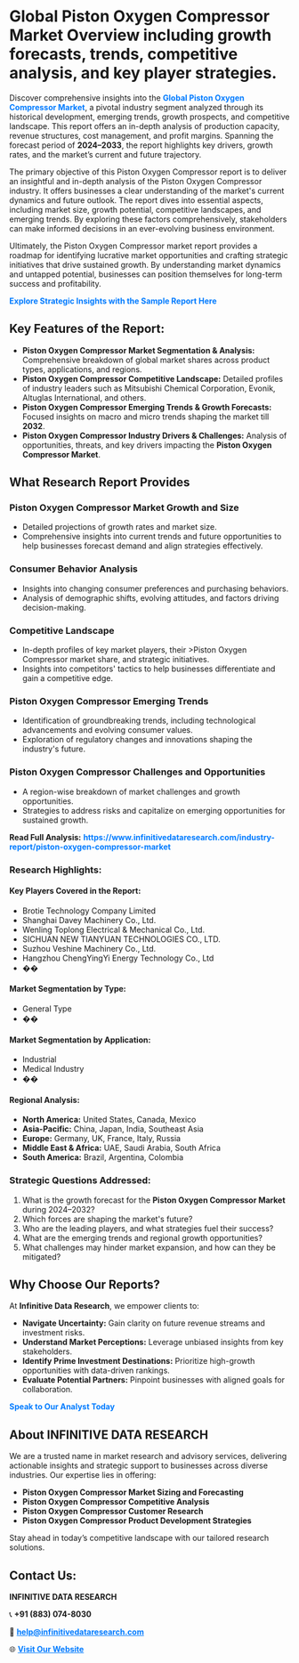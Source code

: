 <h1>Global Piston Oxygen Compressor Market Overview including growth forecasts, trends, competitive analysis, and key player strategies.</h1>
<p>
Discover comprehensive insights into the 
<a href="https://www.infinitivedataresearch.com/industry-report/piston-oxygen-compressor-market" rel="dofollow" style="color: #007BFF; text-decoration: none;"><strong>Global Piston Oxygen Compressor Market</strong></a>, a pivotal industry segment analyzed through its historical development, emerging trends, growth prospects, and competitive landscape. This report offers an in-depth analysis of production capacity, revenue structures, cost management, and profit margins. Spanning the forecast period of <strong>2024–2033</strong>, the report highlights key drivers, growth rates, and the market’s current and future trajectory.
</p>
<p>
The primary objective of this Piston Oxygen Compressor report is to deliver an insightful and in-depth analysis of the Piston Oxygen Compressor industry. It offers businesses a clear understanding of the market's current dynamics and future outlook. The report dives into essential aspects, including market size, growth potential, competitive landscapes, and emerging trends. By exploring these factors comprehensively, stakeholders can make informed decisions in an ever-evolving business environment.
</p>
<p>
Ultimately, the Piston Oxygen Compressor market report provides a roadmap for identifying lucrative market opportunities and crafting strategic initiatives that drive sustained growth. By understanding market dynamics and untapped potential, businesses can position themselves for long-term success and profitability.
</p>
<p>
<a href="https://www.infinitivedataresearch.com/request-sample/reportId=108217" style="color: #007BFF; text-decoration: none;"><strong>Explore Strategic Insights with the Sample Report Here</strong></a>
</p>

<h2>Key Features of the Report:</h2>
<ul>
<li><strong>Piston Oxygen Compressor Market Segmentation & Analysis:</strong> Comprehensive breakdown of global market shares across product types, applications, and regions.</li>
<li><strong>Piston Oxygen Compressor Competitive Landscape:</strong> Detailed profiles of industry leaders such as Mitsubishi Chemical Corporation, Evonik, Altuglas International, and others.</li>
<li><strong>Piston Oxygen Compressor Emerging Trends & Growth Forecasts:</strong> Focused insights on macro and micro trends shaping the market till <strong>2032</strong>.</li>
<li><strong>Piston Oxygen Compressor Industry Drivers & Challenges:</strong> Analysis of opportunities, threats, and key drivers impacting the <strong>Piston Oxygen Compressor Market</strong>.</li>
</ul>

<h2>What Research Report Provides</h2>
<h3>Piston Oxygen Compressor Market Growth and Size</h3>
<ul>
<li>Detailed projections of growth rates and market size.</li>
<li>Comprehensive insights into current trends and future opportunities to help businesses forecast demand and align strategies effectively.</li>
</ul>

<h3>Consumer Behavior Analysis</h3>
<ul>
<li>Insights into changing consumer preferences and purchasing behaviors.</li>
<li>Analysis of demographic shifts, evolving attitudes, and factors driving decision-making.</li>
</ul>

<h3>Competitive Landscape</h3>
<ul>
<li>In-depth profiles of key market players, their >Piston Oxygen Compressor market share, and strategic initiatives.</li>
<li>Insights into competitors' tactics to help businesses differentiate and gain a competitive edge.</li>
</ul>

<h3>Piston Oxygen Compressor Emerging Trends</h3>
<ul>
<li>Identification of groundbreaking trends, including technological advancements and evolving consumer values.</li>
<li>Exploration of regulatory changes and innovations shaping the industry's future.</li>
</ul>

<h3>Piston Oxygen Compressor Challenges and Opportunities</h3>
<ul>
<li>A region-wise breakdown of market challenges and growth opportunities.</li>
<li>Strategies to address risks and capitalize on emerging opportunities for sustained growth.</li>
</ul>
<p><strong>Read Full Analysis:</strong> <a href="https://www.infinitivedataresearch.com/industry-report/piston-oxygen-compressor-market" rel="dofollow" style="color: #007BFF; text-decoration: none;"><strong>https://www.infinitivedataresearch.com/industry-report/piston-oxygen-compressor-market</strong></a></p>
<h3>Research Highlights:</h3>
<h4>Key Players Covered in the Report:</h4>
<ul><li>Brotie Technology Company Limited</li><li>Shanghai Davey Machinery Co., Ltd.</li><li>Wenling Toplong Electrical &amp; Mechanical Co., Ltd.</li><li>SICHUAN NEW TIANYUAN TECHNOLOGIES CO., LTD.</li><li>Suzhou Veshine Machinery Co., Ltd.</li><li>Hangzhou ChengYingYi Energy Technology Co., Ltd</li><li>��</li></ul>
<h4>Market Segmentation by Type:</h4>
<ul><li>General Type</li><li>��</li></ul>
<h4>Market Segmentation by Application:</h4>
<ul><li>Industrial</li><li>Medical Industry</li><li>��</li></ul>

<h4>Regional Analysis:</h4>
<ul>
<li><strong>North America:</strong> United States, Canada, Mexico</li>
<li><strong>Asia-Pacific:</strong> China, Japan, India, Southeast Asia</li>
<li><strong>Europe:</strong> Germany, UK, France, Italy, Russia</li>
<li><strong>Middle East & Africa:</strong> UAE, Saudi Arabia, South Africa</li>
<li><strong>South America:</strong> Brazil, Argentina, Colombia</li>
</ul>

<h3>Strategic Questions Addressed:</h3>
<ol>
<li>What is the growth forecast for the <strong>Piston Oxygen Compressor Market</strong> during 2024–2032?</li>
<li>Which forces are shaping the market's future?</li>
<li>Who are the leading players, and what strategies fuel their success?</li>
<li>What are the emerging trends and regional growth opportunities?</li>
<li>What challenges may hinder market expansion, and how can they be mitigated?</li>
</ol>

<h2>Why Choose Our Reports?</h2>
<p>At <strong>Infinitive Data Research</strong>, we empower clients to:</p>
<ul>
<li><strong>Navigate Uncertainty:</strong> Gain clarity on future revenue streams and investment risks.</li>
<li><strong>Understand Market Perceptions:</strong> Leverage unbiased insights from key stakeholders.</li>
<li><strong>Identify Prime Investment Destinations:</strong> Prioritize high-growth opportunities with data-driven rankings.</li>
<li><strong>Evaluate Potential Partners:</strong> Pinpoint businesses with aligned goals for collaboration.</li>
</ul>
<p><a href="https://www.infinitivedataresearch.com/industry-report/piston-oxygen-compressor-market" rel="dofollow" style="color: #007BFF; text-decoration: none;"><strong>Speak to Our Analyst Today</strong></a></p>

<h2>About INFINITIVE DATA RESEARCH</h2>
<p>We are a trusted name in market research and advisory services, delivering actionable insights and strategic support to businesses across diverse industries. Our expertise lies in offering:</p>
<ul>
<li><strong>Piston Oxygen Compressor Market Sizing and Forecasting</strong></li>
<li><strong>Piston Oxygen Compressor Competitive Analysis</strong></li>
<li><strong>Piston Oxygen Compressor Customer Research</strong></li>
<li><strong>Piston Oxygen Compressor Product Development Strategies</strong></li>
</ul>
<p>Stay ahead in today’s competitive landscape with our tailored research solutions.</p>

<h2>Contact Us:</h2>
<p><strong>INFINITIVE DATA RESEARCH</strong></p>
<p>📞 <strong>+91 (883) 074-8030</strong></p>
<p>📧 <strong><a href="mailto:help@infinitivedataresearch.com" style="color: #007BFF;">help@infinitivedataresearch.com</a></strong></p>
<p>🌐 <strong><a href="https://www.infinitivedataresearch.com" rel="dofollow" style="color: #007BFF;">Visit Our Website</a></strong></p>